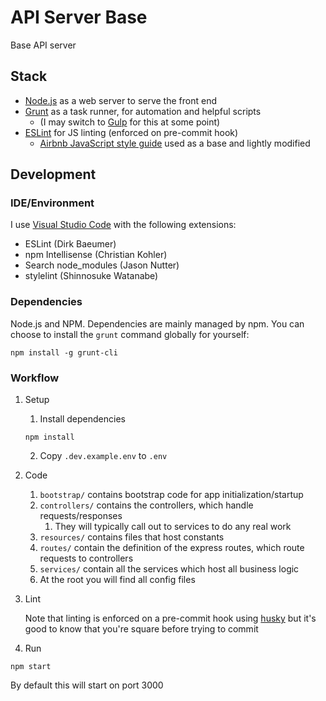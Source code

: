 # API Server Base

Base API server

## Stack

* [Node.js](https://nodejs.org) as a web server to serve the front end
* [Grunt](https://gruntjs.com/) as a task runner, for automation and helpful scripts
    * (I may switch to [Gulp](http://gulpjs.com/) for this at some point)
* [ESLint](http://eslint.org/) for JS linting (enforced on pre-commit hook)
    * [Airbnb JavaScript style guide](https://github.com/airbnb/javascript) used as a base and lightly modified

## Development

### IDE/Environment

I use [Visual Studio Code](https://code.visualstudio.com/) with the following extensions:

* ESLint (Dirk Baeumer)
* npm Intellisense (Christian Kohler)
* Search node_modules (Jason Nutter)
* stylelint (Shinnosuke Watanabe)

### Dependencies

Node.js and NPM.
Dependencies are mainly managed by npm.
You can choose to install the `grunt` command globally for yourself:
```
npm install -g grunt-cli
```

### Workflow

1. Setup
    1. Install dependencies
    ```
    npm install
    ```
    2. Copy `.dev.example.env` to `.env`

2. Code
    1. `bootstrap/` contains bootstrap code for app initialization/startup
    2. `controllers/` contains the controllers, which handle requests/responses
        1. They will typically call out to services to do any real work
    3. `resources/` contains files that host constants
    4. `routes/` contain the definition of the express routes, which route requests to controllers
    5. `services/` contain all the services which host all business logic
    6. At the root you will find all config files

3. Lint

   Note that linting is enforced on a pre-commit hook using [husky](https://github.com/typicode/husky) but it's good to know that you're square before trying to commit

4. Run
```
npm start
```

   By default this will start on port 3000
